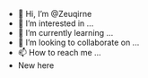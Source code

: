 - 👋 Hi, I’m @Zeuqirne
- 👀 I’m interested in ...
- 🌱 I’m currently learning ...
- 💞️ I’m looking to collaborate on ...
- 📫 How to reach me ...
- New here

<!---
Zeuqirne/Zeuqirne is a ✨ special ✨ repository because its `README.md` (this file) appears on your GitHub profile.
You can click the Preview link to take a look at your changes.
--->

